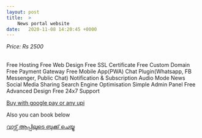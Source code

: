 ```yaml
---
layout: post
title:  >
    News portal website
date:   2020-11-08 14:20:45 +0000
---
```



<span class="text-center lead text-info"><i>Price: Rs 2500</i></span>
<!-- more -->  
<br>
 Free Hosting  
 Free Web Design  
 Free SSL Certificate  
 Free Custom Domain  
 Free Payment Gateway  
 Free Mobile App(PWA)   
 Chat Plugin(Whatsapp, FB Messenger, Public Chat)  
 Notification & Subscription  
 Audio Mode News  
 Social Media Sharing  
 Search Engine Optimisation  
 Simple Admin Panel  
 Free Advanced Design  
 Free 24x7 Support  
 
<a href="upi://pay?pa=9961555760@upi&pn=JustineChacko&am=2500.00&tn=Fee-for-News-portal-website" class="btn btn-secondary mob-tab-only">Buy with google pay or any upi</a>
 
 
<form><script src="https://checkout.razorpay.com/v1/payment-button.js" data-payment_button_id="pl_G8oZ3HkiZUFizi"> </script> </form> 

Also you can book below  

<a class="btn btn-success text-white" href="https://api.whatsapp.com/send?text=please send details of News Portal Website&phone=918330828455">
<i class="fab fa-whatsapp fa-spin"></i> വാട്സ് ആപ്പിലൂടെ ബുക്ക് ചെയ്യൂ</a>

<!-- ![header](https://media.instamojo.com/imgs/d5123a7d5aff4f3fbbfe69212ef9b97f.jpg) -->